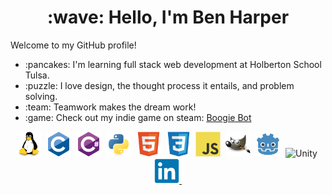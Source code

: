 <!DOCTYPE html>
<html lang="en" dir="ltr">
  <h1 align=center>:wave: Hello, I'm Ben Harper</h1>
  <p>Welcome to my GitHub profile!</p>

  <ul>
    <li>:pancakes: I'm learning full stack web development at Holberton School Tulsa.</li>
    <li>:puzzle: I love design, the thought process it entails, and problem solving.</li>
    <li>:team: Teamwork makes the dream work!</li>
    <li>:game: Check out my indie game on steam: <a href="https://store.steampowered.com/app/1095820/Boogie_Bot/">Boogie Bot</a></li>
  </ul>

  <div align=center>
    <img src="https://github.com/devicons/devicon/blob/master/icons/linux/linux-original.svg" title="Linux" alt="Linux" width="40" height="40"/>&nbsp;
    <img src="https://github.com/devicons/devicon/blob/master/icons/c/c-original.svg" title="C" alt="C" width="40" height="40"/>&nbsp;
    <img src="https://github.com/devicons/devicon/blob/master/icons/csharp/csharp-original.svg" title="Csharp" alt="Csharp" width="40" height="40"/>&nbsp;
    <img src="https://github.com/devicons/devicon/blob/master/icons/python/python-original.svg" title="Python" alt="Python" width="40" height="40"/>&nbsp;
    <img src="https://github.com/devicons/devicon/blob/master/icons/html5/html5-original.svg" title="HTML" alt="HTML" width="40" height="40"/>&nbsp;
    <img src="https://github.com/devicons/devicon/blob/master/icons/css3/css3-original.svg" title="CSS" alt="CSS" width="40" height="40"/>&nbsp;
    <img src="https://github.com/devicons/devicon/blob/master/icons/javascript/javascript-original.svg" title="JavaScript" alt="JavaScript" width="40" height="40"/>&nbsp;
    <img src="https://github.com/devicons/devicon/blob/master/icons/gimp/gimp-original.svg" title="Gimp" alt="Gimp" width="40" height="40"/>&nbsp;
    <img src="https://github.com/devicons/devicon/blob/master/icons/godot/godot-original.svg" title="Godot" alt="Godot" width="40" height="40"/>&nbsp;
    <img src="https://www.vectorlogo.zone/logos/unity3d/unity3d-icon.svg" title="Unity" alt="Unity" width="40" height="40"/>&nbsp;
    <a href="https://www.linkedin.com/in/ben-harper-webdev/"><img src="https://github.com/devicons/devicon/blob/master/icons/linkedin/linkedin-original.svg" title="LinkedIn" alt="LinkedIn" width="40" height="40"/>&nbsp;</a>
  </div>
</html>